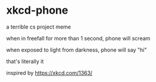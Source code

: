 # xkcd-phone
a terrible cs project meme

when in freefall for more than 1 second, phone will scream

when exposed to light from darkness, phone will say "hi"

that's literally it

inspired by https://xkcd.com/1363/
